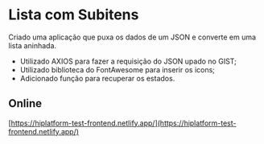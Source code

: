 
# Lista com Subitens

Criado uma aplicação que puxa os dados de um JSON e converte em uma lista aninhada.

 - Utilizado AXIOS para fazer a requisição do JSON upado no GIST;
 - Utilizado biblioteca do FontAwesome para inserir os icons;
 - Adicionado função para recuperar os estados.

## Online

[https://hiplatform-test-frontend.netlify.app/](https://hiplatform-test-frontend.netlify.app/)